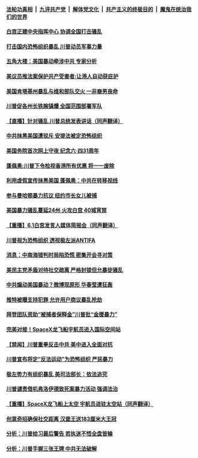 

####  [法轮功真相](../../../../basic/blob/master/README.md?t=06021002) &nbsp;|&nbsp; [九评共产党](../../../../9ping.md/blob/master/README.md?t=06021002) &nbsp;|&nbsp; [解体党文化](../../../../jtdwh.md/blob/master/README.md?t=06021002)  &nbsp;|&nbsp; [共产主义的终极目的](../../../../gczydzjmd.md/blob/master/README.md?t=06021002) &nbsp;|&nbsp; [魔鬼在统治我们的世界](../../../../mgztzwmdsj.md/blob/master/README.md?t=06021002) 

#### [白宫正建中央指挥中心 协调全国打击骚乱](../pages/prog203/a102861014.md?t=06021002) 

#### [打击国内恐怖组织暴乱 川普动员军事力量](../pages/prog203/a102861142.md?t=06021002) 

#### [五角大楼：美国暴动牵涉中共 专家分析](../pages/prog203/a102861109.md?t=06021002) 

#### [美议员推法案保护共产受害者:让港人自动获庇护](../pages/prog203/a102861039.md?t=06021002) 

#### [美国肯塔基州暴乱与维和部队交火 一非裔男丧命](../pages/prog203/a102861025.md?t=06021002) 

#### [川普促各州长铁腕镇爆 全国范围部署军队](../pages/prog203/a102861084.md?t=06021002) 

#### [【直播】针对骚乱 川普总统发表讲话（同声翻译）](../pages/prog203/a102861069.md?t=06021002) 

#### [中共抹黑美国遭驳斥 安提法被定恐怖组织](../pages/prog203/a102861045.md?t=06021002) 

#### [美国务院首次网上守夜 纪念六·四31周年](../pages/prog203/a102860998.md?t=06021002) 


#### [蓬佩奥:川普下令检视香港所有优惠 将一一废除](../pages/prog203/a102860989.md?t=06021002) 

#### [利用虚假宣传抹黑美国  蓬佩奥：中共在转移视线](../pages/prog203/a102860909.md?t=06021002) 

#### [参与曼哈顿暴力抗议 纽约市长女儿被捕](../pages/prog203/a102860912.md?t=06021002) 

#### [美国暴力骚乱蔓延24州 火攻白宫 40城宵禁](../pages/prog203/a102860843.md?t=06021002) 

#### [【重播】6.1白宫发言人媒体简报会（同声翻译）](../pages/prog203/a102860890.md?t=06021002) 

#### [川普视为恐怖组织 透视极左派ANTIFA](../pages/prog203/a102860851.md?t=06021002) 

#### [消息：中南海错判时局陷恐慌 密集开会寻对策](../pages/prog203/a102860527.md?t=06021002) 

#### [美民主党矛盾对待社交疏离 严格封锁但允暴徒骚乱](../pages/prog203/a102860509.md?t=06021002) 

#### [中共煽动美国暴动？微博现原形 华春莹遭狂轰](../pages/prog203/a102860407.md?t=06021002) 

#### [推特被曝支持犯罪 允许用户商议暴乱抢劫](../pages/prog203/a102860388.md?t=06021002) 

#### [拜登团队资助“被捕者保释金”川普批“金援暴力”](../pages/prog203/a102860294.md?t=06021002) 

#### [完美对接！SpaceX龙飞船宇航员进入国际空间站](../pages/prog203/a102860331.md?t=06021002) 

#### [【禁闻】川普重拳反击中共 美中进入全面对抗](../pages/prog203/a102860323.md?t=06021002) 

#### [川普宣布将定“反法运动”为恐怖组织 严惩暴力](../pages/prog203/a102860309.md?t=06021002) 

#### [极左势力有组织暴乱 美司法部长：依法追究](../pages/prog203/a102860301.md?t=06021002) 

#### [川普谴责借机弗洛伊德致死案暴力活动 强调法治](../pages/prog203/a102860241.md?t=06021002) 

#### [【重播】SpaceX龙飞船上太空 宇航员进驻太空站（同声翻译）](../pages/prog203/a102860198.md?t=06021002) 

#### [创意奇招确保社交距离 汉堡王送183厘米大王冠](../pages/prog203/a102860150.md?t=06021002) 

#### [分析：川普给习最后警告 若执迷不悟全盘皆输](../pages/prog203/a102860090.md?t=06021002) 

#### [分析：川普手握三张王牌 中共无法破解](../pages/prog203/a102860057.md?t=06021002) 

